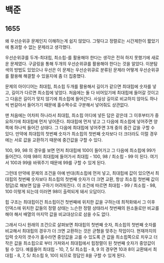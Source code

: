# 백준

## 1655

왜 우선순위큐 문제인지 이해하는게 쉽지 않았다. 그렇다고 정렬로는 시간제한이 짧았기에 통과할 수 없는 문제라고 생각했다.

우선순위큐를 두개-최대힙, 최소힙-를 활용해야 한다는 생각은 전혀 하지 못했기에 새로운 문제였다. 구글링을 통해 두개의 우선순위큐를 활용해야 한다는 것을 알았다. 이분탐색의 방법도 있었으나 우선은 이 문제는 우선순위큐로 분류된 문제라 어떻게 우선순위큐를 활용해 해결할 수 있을지에 좀 더 집중했다.

문제의 아이디어는 최대힙, 최소힙 두개를 활용해서 길이가 같으면 최대힙에 숫자를 넣고, 길이가 다르면 최소힙에 넣었다. 처음에는 둘 다 비어있기에 최대힙에 들어갈 것이고 그 다음은 길이가 맞지 않기에 최소힙에 들어간다. 사실상 길이로 비교하지 않아도 하나씩 번갈아서 들어가기 때문에 홀수짝수로 구분해서 넣어줘도 상관없다.

맨 처음에는 어차피 하나라서 최대힙, 최소힙 어디에 넣든 답은 같은데 그 이후부터가 중요하기에 최대힙에 먼저 넣어준다. 최대힙에 먼저 넣고 그 다음에 최소힙에 넣어주면 양쪽에 하나씩 들어간 상태다. 그 다음에 최대힙에 넣어주면 3개 중의 중간 값을 구할 수 있다. 만약에 최대힙의 첫번째 숫자가 최소힙의 첫번째 숫자보다 더 크더라도 이럴 경우에는 서로 값을 교환하기 때문에 중간값을 구할 수 있다.

100, 99, 98 의 경우를 보면 먼저 최대힙에 100이 들어가고 그 다음에 최소힙에 99가 들어간다. 이때 98이 최대힙에 들어가서 최대힙 - 100, 98 / 최소힙 - 99 이 된다. 여기서 100과 99을 바꿔주기 때문에 99를 구할 수 있게 된다. 

그런데 만약에 문제의 조건을 아예 반대(최소힙에 먼저 넣고, 최대힙에 값이 있으면서 최대힙의 첫번째 숫자보다 최소힙의 첫번째 숫자가 더 크면 교환, 항상 최소힙 첫번째 값이 정답)로 해보면 답을 구하기 어려워진다. 이 조건에 따르면 최대힙 - 99 / 최소힙 - 98, 100 이렇게 되는데 이러면 98이 출력되게 돼서 오답이다. 

힙 구조는 최대힙이건 최소힙이건 첫번째에 위치한 값을 구하는데 최적화돼서 그 이후 인덱스에 위치한 값들의 정렬 상태는 느슨한 정렬 상태라서 첫번째의 원소들로만 비교를 해야 해서 배열의 마지막 값을 비교대상으로 삼을 수도 없다.

그래서 다시 원래의 조건으로 살펴보면 최대힙의 첫번째 숫자, 최소힙의 첫번째 숫자를 비교해서 최대힙의 경우가 더 크면 교환하는 것은 균형을 맞추는 작업이다. 현재까지의 입력 숫자의 갯수가 홀수라면 중앙값을 고를 수 있도록 큰 값을 최소힙쪽으로 치우고 더 작은 값을 최소힙으로 부터 가져와서 최대힙에서 힙정렬이 된 첫번째 숫자가 중앙값이 될 수 있다. 예를들어 최대힙 - 10, 7, 5/ 최소힙 - 8, 9 의 경우면 10과 8이 교환돼서 최대힙 - 8, 7, 5/ 최소힙 9, 10이 되므로 정답인 8을 구할 수 있게 된다.